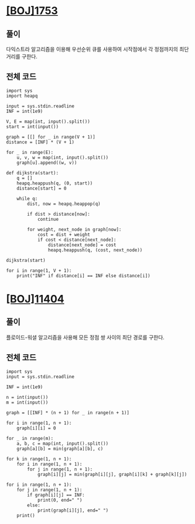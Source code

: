 # [[BOJ]1753](https://www.acmicpc.net/problem/1753)

## 풀이
다익스트라 알고리즘을 이용해 우선순위 큐를 사용하여 시작점에서 각 정점까지의 최단 거리를 구한다.

## 전체 코드
```
import sys
import heapq

input = sys.stdin.readline
INF = int(1e9)

V, E = map(int, input().split())
start = int(input())

graph = [[] for _ in range(V + 1)]
distance = [INF] * (V + 1)

for _ in range(E):
    u, v, w = map(int, input().split())
    graph[u].append((w, v))

def dijkstra(start):
    q = []
    heapq.heappush(q, (0, start)) 
    distance[start] = 0

    while q:
        dist, now = heapq.heappop(q)

        if dist > distance[now]:
            continue

        for weight, next_node in graph[now]:
            cost = dist + weight
            if cost < distance[next_node]:
                distance[next_node] = cost
                heapq.heappush(q, (cost, next_node))

dijkstra(start)

for i in range(1, V + 1):
    print("INF" if distance[i] == INF else distance[i])

```


# [[BOJ]11404](https://www.acmicpc.net/problem/11404)

## 풀이
플로이드-워셜 알고리즘을 사용해 모든 정점 쌍 사이의 최단 경로를 구한다.

## 전체 코드
```
import sys
input = sys.stdin.readline

INF = int(1e9)

n = int(input()) 
m = int(input()) 

graph = [[INF] * (n + 1) for _ in range(n + 1)]

for i in range(1, n + 1):
    graph[i][i] = 0

for _ in range(m):
    a, b, c = map(int, input().split())
    graph[a][b] = min(graph[a][b], c)

for k in range(1, n + 1):
    for i in range(1, n + 1):
        for j in range(1, n + 1):
            graph[i][j] = min(graph[i][j], graph[i][k] + graph[k][j])

for i in range(1, n + 1):
    for j in range(1, n + 1):
        if graph[i][j] == INF:
            print(0, end=" ")
        else:
            print(graph[i][j], end=" ")
    print()


```
